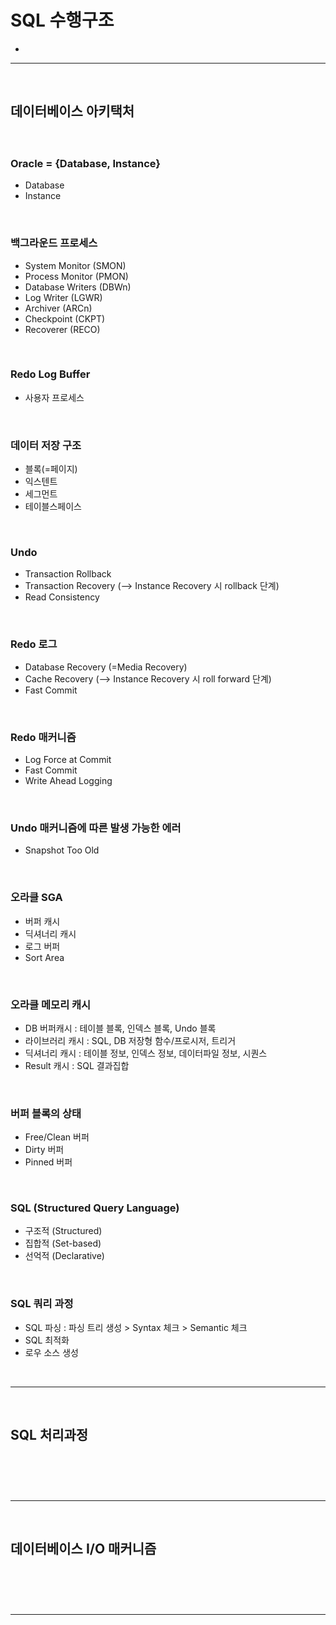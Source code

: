 # SQL 수행구조
> 
* 

<hr>
<br>

## 데이터베이스 아키택처
#### 

<br>

### Oracle = {Database, Instance}
* Database
* Instance

<br>

### 백그라운드 프로세스
* System Monitor (SMON)
* Process Monitor (PMON)
* Database Writers (DBWn)
* Log Writer (LGWR)
* Archiver (ARCn)
* Checkpoint (CKPT)
* Recoverer (RECO)

<br>

### Redo Log Buffer
* 사용자 프로세스

<br>

### 데이터 저장 구조
* 블록(=페이지)
* 익스텐트
* 세그먼트
* 테이블스페이스

<br>

### Undo 
* Transaction Rollback
* Transaction Recovery (--> Instance Recovery 시 rollback 단계)
* Read Consistency

<br>

### Redo 로그
* Database Recovery (=Media Recovery)
* Cache Recovery (--> Instance Recovery 시 roll forward 단계)
* Fast Commit

<br>

### Redo 매커니즘
* Log Force at Commit
* Fast Commit
* Write Ahead Logging

<br>

### Undo 매커니즘에 따른 발생 가능한 에러
* Snapshot Too Old

<br>

### 오라클 SGA
* 버퍼 캐시
* 딕셔너리 캐시
* 로그 버퍼
* Sort Area

<br>

### 오라클 메모리 캐시
* DB 버퍼캐시 : 테이블 블록, 인덱스 블록, Undo 블록
* 라이브러리 캐시 : SQL, DB 저장형 함수/프로시저, 트리거
* 딕셔너리 캐시 : 테이블 정보, 인덱스 정보, 데이터파일 정보, 시퀀스
* Result 캐시 : SQL 결과집합

<br>

### 버퍼 블록의 상태
* Free/Clean 버퍼
* Dirty 버퍼
* Pinned 버퍼

<br>

### SQL (Structured Query Language)
* 구조적 (Structured)
* 집합적 (Set-based)
* 선억적 (Declarative)

<br>

### SQL 쿼리 과정
* SQL 파싱 : 파싱 트리 생성 > Syntax 체크 > Semantic 체크
* SQL 최적화
* 로우 소스 생성

<br>
<hr>
<br>

## SQL 처리과정
#### 

<br>

### 

<br>
<hr>
<br>

## 데이터베이스 I/O 매커니즘
#### 

<br>

### 

<br>
<hr>
<br>

